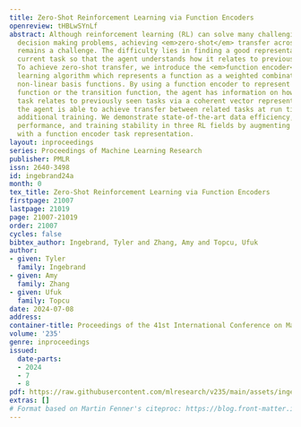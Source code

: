 ```yaml
---
title: Zero-Shot Reinforcement Learning via Function Encoders
openreview: tHBLwSYnLf
abstract: Although reinforcement learning (RL) can solve many challenging sequential
  decision making problems, achieving <em>zero-shot</em> transfer across related tasks
  remains a challenge. The difficulty lies in finding a good representation for the
  current task so that the agent understands how it relates to previously seen tasks.
  To achieve zero-shot transfer, we introduce the <em>function encoder</em>, a representation
  learning algorithm which represents a function as a weighted combination of learned,
  non-linear basis functions. By using a function encoder to represent the reward
  function or the transition function, the agent has information on how the current
  task relates to previously seen tasks via a coherent vector representation. Thus,
  the agent is able to achieve transfer between related tasks at run time with no
  additional training. We demonstrate state-of-the-art data efficiency, asymptotic
  performance, and training stability in three RL fields by augmenting basic RL algorithms
  with a function encoder task representation.
layout: inproceedings
series: Proceedings of Machine Learning Research
publisher: PMLR
issn: 2640-3498
id: ingebrand24a
month: 0
tex_title: Zero-Shot Reinforcement Learning via Function Encoders
firstpage: 21007
lastpage: 21019
page: 21007-21019
order: 21007
cycles: false
bibtex_author: Ingebrand, Tyler and Zhang, Amy and Topcu, Ufuk
author:
- given: Tyler
  family: Ingebrand
- given: Amy
  family: Zhang
- given: Ufuk
  family: Topcu
date: 2024-07-08
address:
container-title: Proceedings of the 41st International Conference on Machine Learning
volume: '235'
genre: inproceedings
issued:
  date-parts:
  - 2024
  - 7
  - 8
pdf: https://raw.githubusercontent.com/mlresearch/v235/main/assets/ingebrand24a/ingebrand24a.pdf
extras: []
# Format based on Martin Fenner's citeproc: https://blog.front-matter.io/posts/citeproc-yaml-for-bibliographies/
---
```

